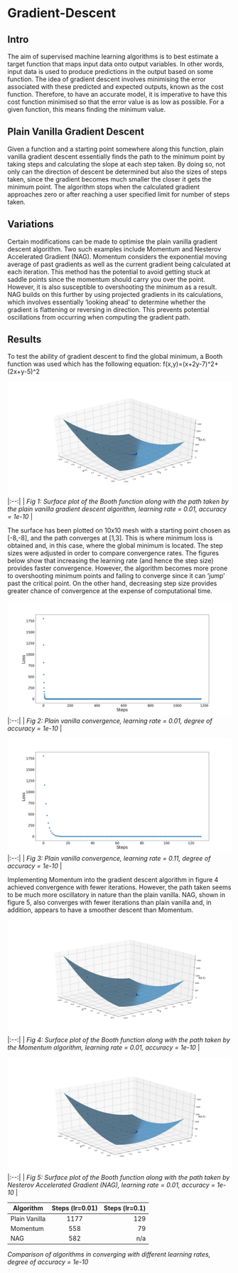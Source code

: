 # Gradient-Descent
## Intro
The aim of supervised machine learning algorithms is to best estimate a target function that maps input data onto output variables. In other words, input data is used to produce predictions in the output based on some function. The idea of gradient descent involves minimising the error associated with these predicted and expected outputs, known as the cost function. Therefore, to have an accurate model, it is imperative to have this cost function minimised so that the error value is as low as possible. For a given function, this means finding the minimum value. 
## Plain Vanilla Gradient Descent
Given a function and a starting point somewhere along this function, plain vanilla gradient descent essentially finds the path to the minimum point by taking steps and calculating the slope at each step taken. By doing so, not only can the direction of descent be determined but also the sizes of steps taken, since the gradient becomes much smaller the closer it gets the minimum point. The algorithm stops when the calculated gradient approaches zero or after reaching a user specified limit for number of steps taken. 
## Variations
Certain modifications can be made to optimise the plain vanilla gradient descent algorithm. Two such examples include Momentum and Nesterov Accelerated Gradient (NAG). Momentum considers the exponential moving average of past gradients as well as the current gradient being calculated at each iteration. This method has the potential to avoid getting stuck at saddle points since the momentum should carry you over the point. However, it is also susceptible to overshooting the minimum as a result. NAG builds on this further by using projected gradients in its calculations, which involves essentially ‘looking ahead’ to determine whether the gradient is flattening or reversing in direction. This prevents potential oscillations from occurring when computing the gradient path. 

## Results
To test the ability of gradient descent to find the global minimum, a Booth function was used which has the following equation: f(x,y)=(x+2y-7)^2+(2x+y-5)^2

![fig1](https://github.com/booki96/Gradient-Descent/blob/master/vanilla.png) 
|:--:| 
| *Fig 1: Surface plot of the Booth function along with the path taken by the plain vanilla gradient descent algorithm, learning rate = 0.01, accuracy = 1e-10* |

The surface has been plotted on 10x10 mesh with a starting point chosen as [-8,-8], and the path converges at [1,3]. This is where minimum loss is obtained and, in this case, where the global minimum is located.
The step sizes were adjusted in order to compare convergence rates. The figures below show that increasing the learning rate (and hence the step size) provides faster convergence. However, the algorithm becomes more prone to overshooting minimum points and failing to converge since it can ‘jump’ past the critical point. On the other hand, decreasing step size provides greater chance of convergence at the expense of computational time.  

![fig2](https://github.com/booki96/Gradient-Descent/blob/master/lr%3D.01.png)
|:--:| 
| *Fig 2: Plain vanilla convergence, learning rate = 0.01, degree of accuracy = 1e-10* |

![fig3](https://github.com/booki96/Gradient-Descent/blob/master/lr%3D.1.png)
|:--:| 
| *Fig 3: Plain vanilla convergence, learning rate = 0.11, degree of accuracy = 1e-10* |

Implementing Momentum into the gradient descent algorithm in figure 4 achieved convergence with fewer iterations. However, the path taken seems to be much more oscillatory in nature than the plain vanilla. NAG, shown in figure 5, also converges with fewer iterations than plain vanilla and, in addition, appears to have a smoother descent than Momentum. 

![fig4](https://github.com/booki96/Gradient-Descent/blob/master/momentum.png)
|:--:| 
| *Fig 4: Surface plot of the Booth function along with the path taken by the Momentum algorithm, learning rate = 0.01, accuracy = 1e-10* |

![fig5](https://github.com/booki96/Gradient-Descent/blob/master/nag.png)
|:--:| 
| *Fig 5: Surface plot of the Booth function along with the path taken by Nesterov Accelerated Gradient (NAG), learning rate = 0.01, accuracy = 1e-10* |


| Algorithm   |      Steps (lr=0.01)      |  Steps (lr=0.1) |
|----------|:-------------:|------:|
| Plain Vanilla |  1177 | 129 |
| Momentum |    558   |   79 |
| NAG | 582 |    n/a |

*Comparison of algorithms in converging with different learning rates, degree of accuracy = 1e-10*
